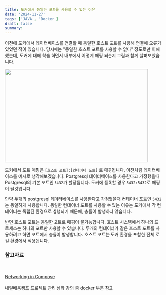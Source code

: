 ```yaml
---
title: 도커에서 동일한 포트를 사용할 수 있는 이유
date: '2024-11-27'
tags: ['JAVA', 'Docker']
draft: false
summary: 
---
```


이전에 도커에서 데이터베이스를 연결할 때 동일한 호스트 포트를 사용해 연결에 오류가 있었던 적이 있습니다. 당시에는 "동일한 호스트 포트를 사용할 수 없다" 정도로만 이해했는데, 도커에 대해 학습 하면서 내부에서 어떻게 매핑 되는지 그림과 함께 살펴보았습니다.

<img width="460" height="300" src="/static/images/project/docker_port.jpeg"/>

도커에서 포트 매핑은 `[호스트 포트]:[컨테이너 포트]` 로 매핑됩니다. 이전처럼 데이터베이스를 예시로 생각해보겠습니다. Postgresql 데이터베이스를 사용한다고 가정했을때 Postgresql의 기본 포트인 `5432`가 할당됩니다. 도커에 등록할 경우 `5432:5432`로 매핑이 될것입니다.

만약 두개의 postgresql 데이터베이스를 사용한다고 가정했을때 컨테이너 포트인 `5432`는 동일하게 사용합니다. 동일한 컨테이너 포트를 사용할 수 있는 이유는 도커에서 각 컨테이너는 독립된 환경으로 실행되기 때문에, 충돌이 발생하지 않습니다.

반면 호스트 포트는 동일한 포트로 매핑이 불가능합니다. 호스트 시스템에서 하나의 프로세스는 하나의 포트만 사용할 수 있습니다. 두개의 컨테이너가 같은 호스트 포트를 사용하려고 하면 포트에서 충돌이 발생합니다. 호스트 포트는 도커 환경을 포함한 전체 로컬 환경에서 적용됩니다.


### 참고자료
<br></br>[Networking in Compose](https://docs.docker.com/compose/how-tos/networking/#ports)<br></br>내일배움캠프 프로젝트 관리 심화 강의 중 docker 부분 참고